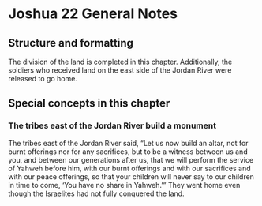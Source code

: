 # Joshua 22 General Notes
## Structure and formatting

The division of the land is completed in this chapter. Additionally, the soldiers who received land on the east side of the Jordan River were released to go home.

## Special concepts in this chapter

### The tribes east of the Jordan River build a monument

The tribes east of the Jordan River said, “Let us now build an altar, not for burnt offerings nor for any sacrifices, but to be a witness between us and you, and between our generations after us, that we will perform the service of Yahweh before him, with our burnt offerings and with our sacrifices and with our peace offerings, so that your children will never say to our children in time to come, ‘You have no share in Yahweh.’” They went home even though the Israelites had not fully conquered the land.